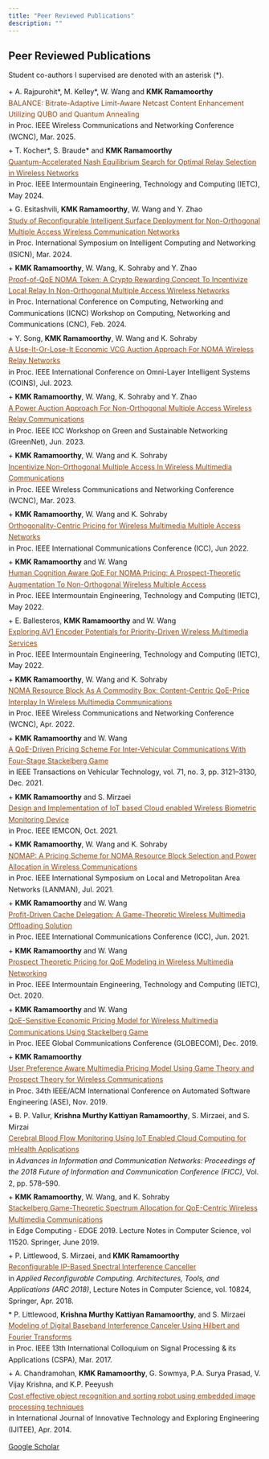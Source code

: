 ```yaml
---
title: "Peer Reviewed Publications"
description: ""
---
```


## Peer Reviewed Publications
Student co-authors I supervised are denoted with an asterisk (*).

<div style="font-size: 14px; line-height: 1.6; margin-bottom: 5px;">
  + A. Rajpurohit*, M. Kelley*, W. Wang and <strong>KMK Ramamoorthy</strong><br>
  <span style="color:saddlebrown;">BALANCE: Bitrate-Adaptive Limit-Aware Netcast Content Enhancement Utilizing QUBO and Quantum Annealing</span><br>
  in Proc. IEEE Wireless Communications and Networking Conference (WCNC), Mar. 2025.
</div>

<div style="font-size: 14px; line-height: 1.6; margin-bottom: 5px;">
  + T. Kocher*, S. Braude* and <strong>KMK Ramamoorthy</strong><br>
  <a href="https://ieeexplore.ieee.org/document/10564370" style="color:saddlebrown;">
    Quantum-Accelerated Nash Equilibrium Search for Optimal Relay Selection in Wireless Networks
  </a><br>
  in Proc. IEEE Intermountain Engineering, Technology and Computing (IETC), May 2024.
</div>

<div style="font-size: 14px; line-height: 1.6; margin-bottom: 5px;">
  + G. Esitashvili, <strong>KMK Ramamoorthy</strong>, W. Wang and Y. Zhao<br>
  <a href="https://link.springer.com/chapter/10.1007/978-3-031-67447-1_21" style="color:saddlebrown;">
    Study of Reconfigurable Intelligent Surface Deployment for Non-Orthogonal Multiple Access Wireless Communication Networks
  </a><br>
  in Proc. International Symposium on Intelligent Computing and Networking (ISICN), Mar. 2024.
</div>

<div style="font-size: 14px; line-height: 1.6; margin-bottom: 5px;">
  + <strong>KMK Ramamoorthy</strong>, W. Wang, K. Sohraby and Y. Zhao<br>
  <a href="https://par.nsf.gov/servlets/purl/10529821" style="color:saddlebrown;">
    Proof-of-QoE NOMA Token: A Crypto Rewarding Concept To Incentivize Local Relay In Non-Orthogonal Multiple Access Wireless Networks
  </a><br>
  in Proc. International Conference on Computing, Networking and Communications (ICNC) Workshop on Computing, Networking and Communications (CNC), Feb. 2024.
</div>


<div style="font-size: 14px; line-height: 1.6; margin-bottom: 5px;">
  + Y. Song, <strong>KMK Ramamoorthy</strong>, W. Wang and K. Sohraby<br>
  <a href="https://ieeexplore.ieee.org/document/10189324" style="color:saddlebrown;">
    A Use-It-Or-Lose-It Economic VCG Auction Approach For NOMA Wireless Relay Networks
  </a><br>
  in Proc. IEEE International Conference on Omni-Layer Intelligent Systems (COINS), Jul. 2023.
</div>
 
 
 <div style="font-size: 14px; line-height: 1.6; margin-bottom: 5px;">
  + <strong>KMK Ramamoorthy</strong>, W. Wang, K. Sohraby and Y. Zhao<br>
  <a href="https://ieeexplore.ieee.org/document/10283689" style="color:saddlebrown;">
    A Power Auction Approach For Non-Orthogonal Multiple Access Wireless Relay Communications
  </a><br>
  in Proc. IEEE ICC Workshop on Green and Sustainable Networking (GreenNet), Jun. 2023.
</div>

<div style="font-size: 14px; line-height: 1.6; margin-bottom: 5px;">
  + <strong>KMK Ramamoorthy</strong>, W. Wang and K. Sohraby<br>
  <a href="https://ieeexplore.ieee.org/document/10119072" style="color:saddlebrown;">
    Incentivize Non-Orthogonal Multiple Access In Wireless Multimedia Communications
  </a><br>
  in Proc. IEEE Wireless Communications and Networking Conference (WCNC), Mar. 2023.
</div>

<div style="font-size: 14px; line-height: 1.6; margin-bottom: 5px;">
  + <strong>KMK Ramamoorthy</strong>, W. Wang and K. Sohraby<br>
  <a href="https://ieeexplore.ieee.org/document/9838550" style="color:saddlebrown;">
    Orthogonality-Centric Pricing for Wireless Multimedia Multiple Access Networks
  </a><br>
  in Proc. IEEE International Communications Conference (ICC), Jun 2022.
</div>

<div style="font-size: 14px; line-height: 1.6; margin-bottom: 5px;">
  + <strong>KMK Ramamoorthy</strong> and W. Wang<br>
  <a href="https://ieeexplore.ieee.org/document/9796780" style="color:saddlebrown;">
    Human Cognition Aware QoE For NOMA Pricing: A Prospect-Theoretic Augmentation To Non-Orthogonal Wireless Multiple Access
  </a><br>
  in Proc. IEEE Intermountain Engineering, Technology and Computing (IETC), May 2022.
</div>

<div style="font-size: 14px; line-height: 1.6; margin-bottom: 5px;">
  + E. Ballesteros, <strong>KMK Ramamoorthy</strong> and W. Wang<br>
  <a href="https://ieeexplore.ieee.org/abstract/document/9796903" style="color:saddlebrown;">
    Exploring AV1 Encoder Potentials for Priority-Driven Wireless Multimedia Services
  </a><br>
  in Proc. IEEE Intermountain Engineering, Technology and Computing (IETC), May 2022.
</div>

<div style="font-size: 14px; line-height: 1.6; margin-bottom: 5px;">
  + <strong>KMK Ramamoorthy</strong>, W. Wang and K. Sohraby<br>
  <a href="https://ieeexplore.ieee.org/document/9771582" style="color:saddlebrown;">
    NOMA Resource Block As A Commodity Box: Content-Centric QoE-Price Interplay In Wireless Multimedia Communications
  </a><br>
  in Proc. IEEE Wireless Communications and Networking Conference (WCNC), Apr. 2022.
</div>

<div style="font-size: 14px; line-height: 1.6; margin-bottom: 5px;">
  + <strong>KMK Ramamoorthy</strong> and W. Wang<br>
  <a href="https://ieeexplore.ieee.org/document/9663017" style="color:saddlebrown;">
    A QoE-Driven Pricing Scheme For Inter-Vehicular Communications With Four-Stage Stackelberg Game
  </a><br>
  in IEEE Transactions on Vehicular Technology, vol. 71, no. 3, pp. 3121–3130, Dec. 2021.
</div>

<div style="font-size: 14px; line-height: 1.6; margin-bottom: 5px;">
  + <strong>KMK Ramamoorthy</strong> and S. Mirzaei<br>
  <a href="https://ieeexplore.ieee.org/document/9623137" style="color:saddlebrown;">
    Design and Implementation of IoT based Cloud enabled Wireless Biometric Monitoring Device
  </a><br>
  in Proc. IEEE IEMCON, Oct. 2021.
</div>

<div style="font-size: 14px; line-height: 1.6; margin-bottom: 5px;">
  + <strong>KMK Ramamoorthy</strong>, W. Wang and K. Sohraby<br>
  <a href="https://ieeexplore.ieee.org/document/9478825" style="color:saddlebrown;">
    NOMAP: A Pricing Scheme for NOMA Resource Block Selection and Power Allocation in Wireless Communications
  </a><br>
  in Proc. IEEE International Symposium on Local and Metropolitan Area Networks (LANMAN), Jul. 2021.
</div>

<div style="font-size: 14px; line-height: 1.6; margin-bottom: 5px;">
  + <strong>KMK Ramamoorthy</strong> and W. Wang<br>
  <a href="https://ieeexplore.ieee.org/document/9500995" style="color:saddlebrown;">
    Profit-Driven Cache Delegation: A Game-Theoretic Wireless Multimedia Offloading Solution
  </a><br>
  in Proc. IEEE International Communications Conference (ICC), Jun. 2021.
</div>

<div style="font-size: 14px; line-height: 1.6; margin-bottom: 5px;">
  + <strong>KMK Ramamoorthy</strong> and W. Wang<br>
  <a href="https://ieeexplore.ieee.org/document/9249205" style="color:saddlebrown;">
    Prospect Theoretic Pricing for QoE Modeling in Wireless Multimedia Networking
  </a><br>
  in Proc. IEEE Intermountain Engineering, Technology and Computing (IETC), Oct. 2020. 
</div>

<div style="font-size: 14px; line-height: 1.6; margin-bottom: 5px;">
  + <strong>KMK Ramamoorthy</strong> and W. Wang<br>
  <a href="https://ieeexplore.ieee.org/document/9013524" style="color:saddlebrown;">
    QoE-Sensitive Economic Pricing Model for Wireless Multimedia Communications Using Stackelberg Game
  </a><br>
  in Proc. IEEE Global Communications Conference (GLOBECOM), Dec. 2019.
</div>

<div style="font-size: 14px; line-height: 1.6; margin-bottom: 5px;">
  + <strong>KMK Ramamoorthy</strong><br>
  <a href="https://ieeexplore.ieee.org/abstract/document/8952218" style="color:saddlebrown;">
    User Preference Aware Multimedia Pricing Model Using Game Theory and Prospect Theory for Wireless Communications
  </a><br>
  in Proc. 34th IEEE/ACM International Conference on Automated Software Engineering (ASE), Nov. 2019.
</div>

<div style="font-size: 14px; line-height: 1.6; margin-bottom: 5px;">
  + B. P. Vallur, <strong>Krishna Murthy Kattiyan Ramamoorthy</strong>, S. Mirzaei, and S. Mirzai<br>
  <a href="https://www.researchgate.net/profile/Beulah-Preethi-Vallur-2/publication/329920276_Cerebral_Blood_Flow_Monitoring_Using_IoT_Enabled_Cloud_Computing_for_mHealth_Applications_Proceedings_of_the_2018_Future_of_Information_and_Communication_Conference_FICC_Vol_2/links/5c926047a6fdccd4602e0b75/Cerebral-Blood-Flow-Monitoring-Using-IoT-Enabled-Cloud-Computing-for-mHealth-Applications-Proceedings-of-the-2018-Future-of-Information-and-Communication-Conference-FICC-Vol-2.pdf" style="color:saddlebrown;">
    Cerebral Blood Flow Monitoring Using IoT Enabled Cloud Computing for mHealth Applications
  </a><br>
  in <em>Advances in Information and Communication Networks: Proceedings of the 2018 Future of Information and Communication Conference (FICC)</em>, Vol. 2, pp. 578–590.
</div>

<div style="font-size: 14px; line-height: 1.6; margin-bottom: 5px;">
  + <strong>KMK Ramamoorthy</strong>, W. Wang, and K. Sohraby<br>
  <a href="https://link.springer.com/chapter/10.1007/978-3-030-23374-7_4" style="color:saddlebrown;">
    Stackelberg Game-Theoretic Spectrum Allocation for QoE-Centric Wireless Multimedia Communications
  </a><br>
  in Edge Computing - EDGE 2019. Lecture Notes in Computer Science, vol 11520. Springer, June 2019.
</div>

<div style="font-size: 14px; line-height: 1.6; margin-bottom: 5px;">
  + P. Littlewood, S. Mirzaei, and <strong>KMK Ramamoorthy</strong><br>
  <a href="https://link.springer.com/chapter/10.1007/978-3-319-78890-6_50" style="color:saddlebrown;">
    Reconfigurable IP-Based Spectral Interference Canceller
  </a><br>
  in <em>Applied Reconfigurable Computing. Architectures, Tools, and Applications (ARC 2018)</em>, Lecture Notes in Computer Science, vol. 10824, Springer, Apr. 2018. 
</div>

<div style="font-size: 14px; line-height: 1.6; margin-bottom: 5px;">
  * P. Littlewood, <strong>Krishna Murthy Kattiyan Ramamoorthy</strong>, and S. Mirzaei<br>
  <a href="https://ieeexplore.ieee.org/abstract/document/8064936" style="color:saddlebrown;">
    Modeling of Digital Baseband Interference Canceler Using Hilbert and Fourier Transforms
  </a><br>
  in Proc. IEEE 13th International Colloquium on Signal Processing & its Applications (CSPA), Mar. 2017.
</div>

<div style="font-size: 14px; line-height: 1.6; margin-bottom: 5px;">
  + A. Chandramohan, <strong>KMK Ramamoorthy</strong>, G. Sowmya, P.A. Surya Prasad, V. Vijay Krishna, and K.P. Peeyush<br>
  <a href="https://citeseerx.ist.psu.edu/document?repid=rep1&type=pdf&doi=3d3b43131b79dec4ab9d7d646a50aa446260463f" style="color:saddlebrown;">
    Cost effective object recognition and sorting robot using embedded image processing techniques
  </a><br>
  in International Journal of Innovative Technology and Exploring Engineering (IJITEE), Apr. 2014.
</div>


[Google Scholar](https://scholar.google.com/citations?user=mpyQj0cAAAAJ&hl=en)
